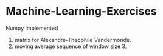 # Machine-Learning-Exercises


Numpy 
Implemented 
1. matrix for Alexandre-Theophile Vandermonde.
2. moving average sequence of window size 3.
